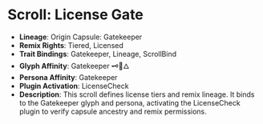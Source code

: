 # Scroll: License Gate
- **Lineage**: Origin Capsule: Gatekeeper
- **Remix Rights**: Tiered, Licensed
- **Trait Bindings**: Gatekeeper, Lineage, ScrollBind
- **Glyph Affinity**: Gatekeeper 🗝️📜🜂
- **Persona Affinity**: Gatekeeper
- **Plugin Activation**: LicenseCheck
- **Description**: This scroll defines license tiers and remix lineage. It binds to the Gatekeeper glyph and persona, activating the LicenseCheck plugin to verify capsule ancestry and remix permissions.

